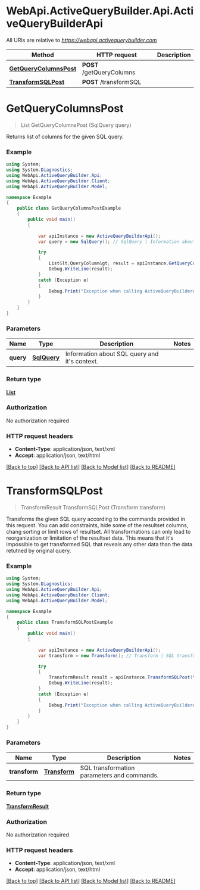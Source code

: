 # WebApi.ActiveQueryBuilder.Api.ActiveQueryBuilderApi

All URIs are relative to *https://webapi.activequerybuilder.com*

Method | HTTP request | Description
------------- | ------------- | -------------
[**GetQueryColumnsPost**](ActiveQueryBuilderApi.md#getquerycolumnspost) | **POST** /getQueryColumns | 
[**TransformSQLPost**](ActiveQueryBuilderApi.md#transformsqlpost) | **POST** /transformSQL | 


<a name="getquerycolumnspost"></a>
# **GetQueryColumnsPost**
> List<QueryColumn> GetQueryColumnsPost (SqlQuery query)



Returns list of columns for the given SQL query.

### Example
```csharp
using System;
using System.Diagnostics;
using WebApi.ActiveQueryBuilder.Api;
using WebApi.ActiveQueryBuilder.Client;
using WebApi.ActiveQueryBuilder.Model;

namespace Example
{
    public class GetQueryColumnsPostExample
    {
        public void main()
        {
            
            var apiInstance = new ActiveQueryBuilderApi();
            var query = new SqlQuery(); // SqlQuery | Information about SQL query and it's context.

            try
            {
                List&lt;QueryColumn&gt; result = apiInstance.GetQueryColumnsPost(query);
                Debug.WriteLine(result);
            }
            catch (Exception e)
            {
                Debug.Print("Exception when calling ActiveQueryBuilderApi.GetQueryColumnsPost: " + e.Message );
            }
        }
    }
}
```

### Parameters

Name | Type | Description  | Notes
------------- | ------------- | ------------- | -------------
 **query** | [**SqlQuery**](SqlQuery.md)| Information about SQL query and it&#39;s context. | 

### Return type

[**List<QueryColumn>**](QueryColumn.md)

### Authorization

No authorization required

### HTTP request headers

 - **Content-Type**: application/json, text/xml
 - **Accept**: application/json, text/html

[[Back to top]](#) [[Back to API list]](../README.md#documentation-for-api-endpoints) [[Back to Model list]](../README.md#documentation-for-models) [[Back to README]](../README.md)

<a name="transformsqlpost"></a>
# **TransformSQLPost**
> TransformResult TransformSQLPost (Transform transform)



Transforms the given SQL query according to the commands provided in this request. You can add constraints, hide some of the resultset columns, chang sorting or limit rows of resultset. All transformations can only lead to reorganization or limitation of the resultset data. This means that it's impossible to get transformed SQL that reveals any other data than the data retutned by original query.

### Example
```csharp
using System;
using System.Diagnostics;
using WebApi.ActiveQueryBuilder.Api;
using WebApi.ActiveQueryBuilder.Client;
using WebApi.ActiveQueryBuilder.Model;

namespace Example
{
    public class TransformSQLPostExample
    {
        public void main()
        {
            
            var apiInstance = new ActiveQueryBuilderApi();
            var transform = new Transform(); // Transform | SQL transformation parameters and commands.

            try
            {
                TransformResult result = apiInstance.TransformSQLPost(transform);
                Debug.WriteLine(result);
            }
            catch (Exception e)
            {
                Debug.Print("Exception when calling ActiveQueryBuilderApi.TransformSQLPost: " + e.Message );
            }
        }
    }
}
```

### Parameters

Name | Type | Description  | Notes
------------- | ------------- | ------------- | -------------
 **transform** | [**Transform**](Transform.md)| SQL transformation parameters and commands. | 

### Return type

[**TransformResult**](TransformResult.md)

### Authorization

No authorization required

### HTTP request headers

 - **Content-Type**: application/json, text/xml
 - **Accept**: application/json, text/html

[[Back to top]](#) [[Back to API list]](../README.md#documentation-for-api-endpoints) [[Back to Model list]](../README.md#documentation-for-models) [[Back to README]](../README.md)

